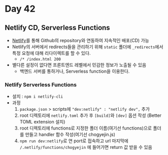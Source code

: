 # Day 42

## Netlify CD, Serverless Functions

- [Netlify](https://www.netlify.com/)를 통해 Github의 repository와 연동하여 지속적인 배포(CD) 가능
- Netlify의 서버에서 redirects들을 관리하기 위해 `static` 폴더에 `_redirects`에서 특정 요청에 대해 리다이렉트를 할 수 있다.
  - `/* /index.html 200`
- 별다른 설정이 없다면 프론트엔드 레벨에서 민감한 정보가 노출될 수 있음
  - 백엔드 서버를 통하거나, Serverless function을 이용한다.

### Netlify Serverless Functions

- 설치 : `npm i netlify-cli`
- 과정
  1. `package.json` > scripts에 `"dev:netlify" : "netlify dev",` 추가
  2. root 디렉토리에 `netlify.toml` 추가 후 `[build]`와 `[dev]` 옵션 작성 (Better TOML extension 설치)
  3. root 디렉토리에 functions로 지정한 폴더 이름(여기선 functions)으로 폴더를 만들고 handler 함수 작성(여기선 chogyejin.js)
  4. `npm run dev:netlify`로 연 port로 접속하고 url 마지막에 `/.netlify/functions/chogyejin` 에 들어가면 return 값 받을 수 있음
